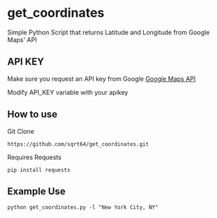 # get_coordinates
Simple Python Script that returns Latitude and Longitude from Google Maps' API


## API KEY 

Make sure you request an API key from Google
[Google Maps API](https://developers.google.com/maps/)

Modify API_KEY variable with your apikey

## How to use

Git Clone

    https://github.com/sqrt64/get_coordinates.git
  
Requires Requests

    pip install requests
    
## Example Use

    python get_coordinates.py -l "New York City, NY"
